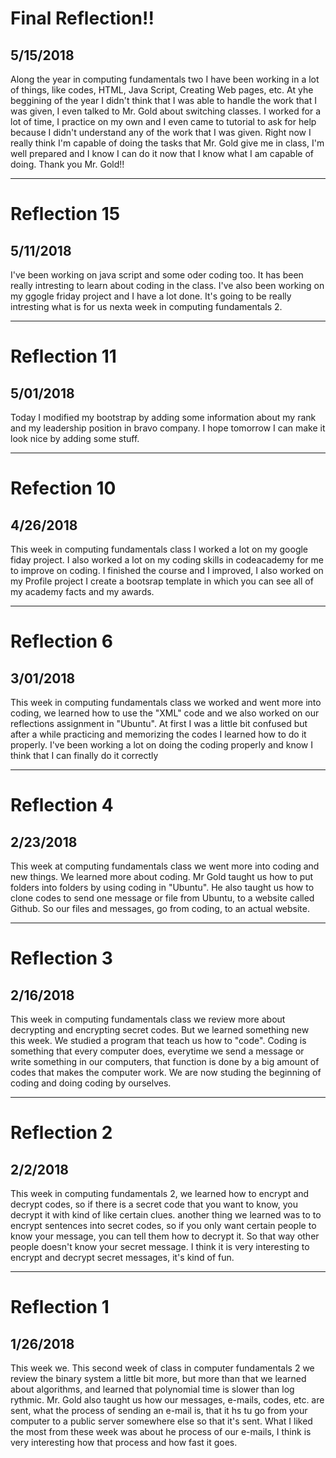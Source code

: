 # Final Reflection!!
## 5/15/2018
Along the year in computing fundamentals two I have been working in a lot of things, like codes, HTML, Java Script, Creating Web pages, etc.
At yhe beggining of the year I didn't think that I was able to handle the work that I was given, I even talked to Mr. Gold about switching classes.
I worked for a lot of time, I practice on my own and I even came to tutorial to ask for help because I didn't understand any of the work that I was given.
Right now I really think I'm capable of doing the tasks that Mr. Gold give me in class, I'm well prepared and I know I can do it now that I know what I am capable of doing.
Thank you Mr. Gold!!

---

# Reflection 15
## 5/11/2018
I've been working on java script and some oder coding too.
It has been really intresting to learn about coding in the class.
I've also been working on my ggogle friday project and I have a lot done.
It's going to be really intresting what is for us nexta week in computing fundamentals 2. 

---

# Reflection 11
## 5/01/2018
Today I modified my bootstrap by adding some information about my rank and my leadership position in bravo company.
I hope tomorrow I can make it look nice by adding some stuff.

---

# Refection 10
## 4/26/2018
This week in computing fundamentals class I worked a lot on my google fiday project.
I also worked a lot on my coding skills in codeacademy for me to improve on coding.
I finished the course and I improved, I also worked on my Profile project
I create a bootsrap template in which you can see all of my academy facts and my awards.

---

# Reflection 6
## 3/01/2018
This week in computing fundamentals class we worked and went more into coding, we learned how to use the "XML" code and we also worked on our reflections assignment in "Ubuntu".
At first I was a little bit confused but after a while practicing and memorizing the codes I learned how to do it properly.
I've been working a lot on doing the coding properly and know I think that I can finally do it correctly

---

# Reflection 4
## 2/23/2018
This week at computing fundamentals class we went more into coding and new things.
We learned more about coding. Mr Gold taught us how to put folders into folders by using coding in "Ubuntu".
He also taught us how to clone codes to send one message or file from Ubuntu, to a website called Github.
So our files and messages, go from coding, to an actual website.

---

# Reflection 3
## 2/16/2018
This week in computing fundamentals class we review more about decrypting and encrypting secret codes.
But we learned something new this week. We studied a program that teach us how to "code". Coding is something that every computer does, everytime we send a message or write something in our computers, that function is done by a big amount of codes that makes the computer work. 
We are now studing the beginning of coding and doing coding by ourselves.

---

# Reflection 2
## 2/2/2018 
This week in computing fundamentals 2, we learned how to encrypt and decrypt codes, so if there is a secret
code that you want to know, you decrypt it with kind of like certain clues. 
another thing we learned was to to encrypt sentences into secret codes, so if you only want certain people to know your message, you can tell them how to decrypt it. So that way other people doesn't know your secret message.
I think it is very interesting to encrypt and decrypt secret messages, it's kind of fun.

---

# Reflection 1
## 1/26/2018
This week we. This second week of class in computer fundamentals 2 we review the binary system a little bit more, but more than that we learned about algorithms, and learned that polynomial time is slower than log rythmic.
Mr. Gold also taught us how our messages, e-mails, codes, etc. are sent, what the process of sending an e-mail is, that it hs tu go from your computer to a public server somewhere else so that it's sent. 
What I liked the most from these week was about he process of our e-mails, I think is very interesting how that process and how fast it goes.
